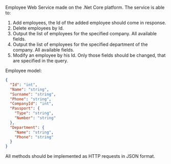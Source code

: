 ﻿Employee Web Service made on the .Net Core platform.
The service is able to:

1. Add employees, the Id of the added employee should come in response.
2. Delete employees by Id.
3. Output the list of employees for the specified company. All available fields.
4. Output the list of employees for the specified department of the company. All available fields.
5. Modify an employee by his Id. Only those fields should be changed,
that are specified in the query.

Employee model:
```json
{
  "Id": "int",
  "Name": "string",
  "Surname": "string",
  "Phone": "string",
  "CompanyId": "int",
  "Passport": {
    "Type": "string",
    "Number": "string"
  },
  "Department": {
    "Name": "string",
    "Phone": "string"
  }
}
```
All methods should be implemented as HTTP requests in JSON format.
